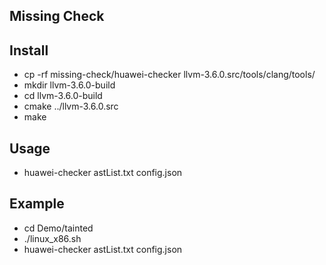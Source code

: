## Missing Check


## Install
+ cp -rf missing-check/huawei-checker llvm-3.6.0.src/tools/clang/tools/
+ mkdir llvm-3.6.0-build
+ cd llvm-3.6.0-build
+ cmake ../llvm-3.6.0.src
+ make


## Usage
+ huawei-checker astList.txt config.json


## Example
+ cd Demo/tainted
+ ./linux_x86.sh
+ huawei-checker astList.txt config.json

